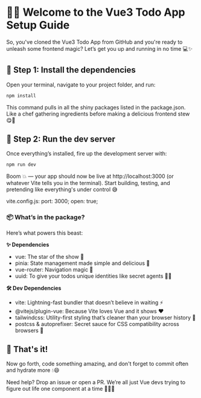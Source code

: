 # 🧙‍♂️ Welcome to the Vue3 Todo App Setup Guide
So, you've cloned the Vue3 Todo App from GitHub and you're ready to unleash some frontend magic? Let’s get you up and running in no time 💻✨

## 🧰 Step 1: Install the dependencies
Open your terminal, navigate to your project folder, and run:

```bash
npm install
```
This command pulls in all the shiny packages listed in the package.json.
Like a chef gathering ingredients before making a delicious frontend stew 😋🍲

## 🚀 Step 2: Run the dev server
Once everything’s installed, fire up the development server with:

```bash
npm run dev
```
Boom 💥 — your app should now be live at http://localhost:3000 (or whatever Vite tells you in the terminal).
Start building, testing, and pretending like everything's under control 😅

vite.config.js: port: 3000; open: true;
<!--
## 🏗️ Step 3: Build for production
Want to impress your future self or your team?
Create an optimized production build with:

```bash
npm run build
```
Vite will handle all the heavy lifting and spit out a beautiful /dist folder for you to deploy 🌐📦

## 👀 Step 4: Preview the build
Wanna see how your production build looks before deploying?

```bash
npm run preview
```
It’ll spin up a local server that mimics production. No surprises later, promise 🤞
-->
### 📦 What’s in the package?
Here’s what powers this beast:

**✨ Dependencies**
  - vue: The star of the show 🌟
  - pinia: State management made simple and delicious 🧠
  - vue-router: Navigation magic 🧭
  - uuid: To give your todos unique identities like secret agents 🕵️‍♀️

**🛠️ Dev Dependencies**
  - vite: Lightning-fast bundler that doesn’t believe in waiting ⚡
  - @vitejs/plugin-vue: Because Vite loves Vue and it shows ❤️
  - tailwindcss: Utility-first styling that’s cleaner than your browser history 💅
  - postcss & autoprefixer: Secret sauce for CSS compatibility across browsers 🧪

## 🎉 That's it!
Now go forth, code something amazing, and don't forget to commit often and hydrate more 💧😄

Need help? Drop an issue or open a PR.
We’re all just Vue devs trying to figure out life one component at a time 🧩🧘‍♂️
